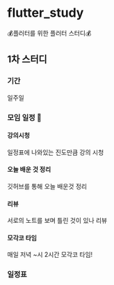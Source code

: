 # flutter_study
💰플러터를 위한 플러터 스터디💰
## 1차 스터디
### 기간
일주일

### 모임 일정 📆
#### 강의시청
일정표에 나와있는 진도만큼 강의 시청
#### 오늘 배운 것 정리
깃허브를 통해 오늘 배운것 정리
#### 리뷰
서로의 노트를 보며 틀린 것이 있나 리뷰
#### 모각코 타임
매일 저녁 ~시 2시간 모각코 타임!

### 일정표
